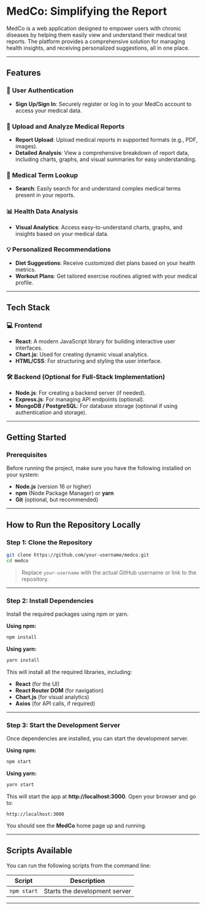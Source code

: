 
# **MedCo: Simplifying the Report**

MedCo is a web application designed to empower users with chronic diseases by helping them easily view and understand their medical test reports. The platform provides a comprehensive solution for managing health insights,  and receiving personalized suggestions, all in one place.

---

## **Features**

### 🔐 **User Authentication**
- **Sign Up/Sign In**: Securely register or log in to your MedCo account to access your medical data.

### 📄 **Upload and Analyze Medical Reports**
- **Report Upload**: Upload medical reports in supported formats (e.g., PDF, images). 
- **Detailed Analysis**: View a comprehensive breakdown of report data, including charts, graphs, and visual summaries for easy understanding.

### 🧪 **Medical Term Lookup**
- **Search**: Easily search for and understand complex medical terms present in your reports.

### 📊 **Health Data Analysis**
- **Visual Analytics**: Access easy-to-understand charts, graphs, and insights based on your medical data.

### 💡 **Personalized Recommendations**
- **Diet Suggestions**: Receive customized diet plans based on your health metrics.
- **Workout Plans**: Get tailored exercise routines aligned with your medical profile.

---

## **Tech Stack**

### 💻 **Frontend**
- **React**: A modern JavaScript library for building interactive user interfaces.
- **Chart.js**: Used for creating dynamic visual analytics.
- **HTML/CSS**: For structuring and styling the user interface.

### 🛠️ **Backend (Optional for Full-Stack Implementation)**
- **Node.js**: For creating a backend server (if needed).
- **Express.js**: For managing API endpoints (optional).
- **MongoDB / PostgreSQL**: For database storage (optional if using authentication and storage).

---

## **Getting Started**

### **Prerequisites**
Before running the project, make sure you have the following installed on your system:
- **Node.js** (version 16 or higher)
- **npm** (Node Package Manager) or **yarn**
- **Git** (optional, but recommended)

---

## **How to Run the Repository Locally**

### **Step 1: Clone the Repository**
```bash
git clone https://github.com/your-username/medco.git
cd medco
```

> Replace `your-username` with the actual GitHub username or link to the repository.

---

### **Step 2: Install Dependencies**
Install the required packages using npm or yarn.

**Using npm:**
```bash
npm install
```

**Using yarn:**
```bash
yarn install
```

This will install all the required libraries, including:
- **React** (for the UI)
- **React Router DOM** (for navigation)
- **Chart.js** (for visual analytics)
- **Axios** (for API calls, if required)

---

### **Step 3: Start the Development Server**
Once dependencies are installed, you can start the development server.

**Using npm:**
```bash
npm start
```

**Using yarn:**
```bash
yarn start
```

This will start the app at **http://localhost:3000**. Open your browser and go to:
```
http://localhost:3000
```

You should see the **MedCo** home page up and running.

---


## **Scripts Available**
You can run the following scripts from the command line:

| **Script**        | **Description**                            |
|-------------------|--------------------------------------------|
| `npm start`       | Starts the development server              |

---